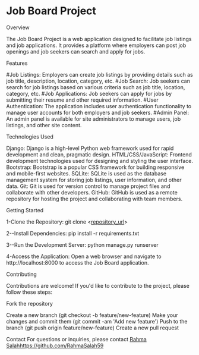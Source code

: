 <h1>Job Board Project</h1>

Overview

The Job Board Project is a web application designed to facilitate job listings and job applications. It provides a platform where employers can post job openings and job seekers can search and apply for jobs.

Features

#Job Listings: Employers can create job listings by providing details such as job title, description, location, category, etc.
#Job Search: Job seekers can search for job listings based on various criteria such as job title, location, category, etc.
#Job Applications: Job seekers can apply for jobs by submitting their resume and other required information.
#User Authentication: The application includes user authentication functionality to manage user accounts for both employers and job seekers.
#Admin Panel: An admin panel is available for site administrators to manage users, job listings, and other site content.

Technologies Used

Django: Django is a high-level Python web framework used for rapid development and clean, pragmatic design.
HTML/CSS/JavaScript: Frontend development technologies used for designing and styling the user interface.
Bootstrap: Bootstrap is a popular CSS framework for building responsive and mobile-first websites.
SQLite: SQLite is used as the database management system for storing job listings, user information, and other data.
Git: Git is used for version control to manage project files and collaborate with other developers.
GitHub: GitHub is used as a remote repository for hosting the project and collaborating with team members.

Getting Started

1-Clone the Repository:
git clone <[repository_url](https://github.com/RahmaSalah59/job-board-Django.git)>

2--Install Dependencies:
pip install -r requirements.txt

3--Run the Development Server:
python manage.py runserver

4-Access the Application:
Open a web browser and navigate to http://localhost:8000 to access the Job Board application.

Contributing

Contributions are welcome! If you'd like to contribute to the project, please follow these steps:

Fork the repository

Create a new branch (git checkout -b feature/new-feature)
Make your changes and commit them (git commit -am 'Add new feature')
Push to the branch (git push origin feature/new-feature)
Create a new pull request

Contact
For questions or inquiries, please contact [Rahma Salah](https://github.com/RahmaSalah59)https://github.com/RahmaSalah59
